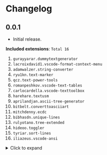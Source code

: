 # Changelog

## 0.0.1

- Initial release.

**Included extensions**: `Total 16`

1. `gurayyarar.dummytextgenerator`
2. `lacroixdavid1.vscode-format-context-menu`
3. `adamwalzer.string-converter`
4. `ryu1kn.text-marker`
5. `qcz.text-power-tools`
6. `romanpeshkov.vscode-text-tables`
7. `carlocardella.vscode-texttoolbox`
8. `harehare.textusm`
9. `aprilandjan.ascii-tree-generator`
10. `bitbelt.converttoasciiart`
11. `mitchdenny.ecdc`
12. `bibhasdn.unique-lines`
13. `rulyotano.tree-extended`
14. `hideoo.toggler`
15. `tyriar.sort-lines`
16. `iliazeus.vscode-ansi`

<details>
<summary>Click to expand</summary>
<p>

```sh
gurayyarar.dummytextgenerator,
lacroixdavid1.vscode-format-context-menu,
adamwalzer.string-converter,
ryu1kn.text-marker,
qcz.text-power-tools,
romanpeshkov.vscode-text-tables,
carlocardella.vscode-texttoolbox,
harehare.textusm,
aprilandjan.ascii-tree-generator,
bitbelt.converttoasciiart,
mitchdenny.ecdc,
bibhasdn.unique-lines,
rulyotano.tree-extended,
hideoo.toggler,
tyriar.sort-lines,
iliazeus.vscode-ansi
```

</p>
</details>
